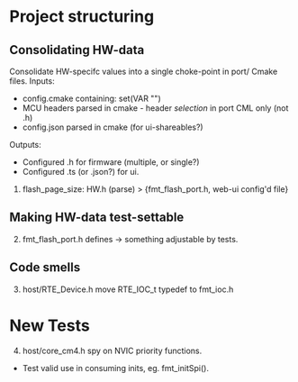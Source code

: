 # Project structuring

## Consolidating HW-data
Consolidate HW-specifc values into a single choke-point in port/ Cmake files.
Inputs: 
- config.cmake containing: set(VAR "")
- MCU headers parsed in cmake - header *selection* in port CML only (not .h)
- config.json parsed in cmake (for ui-shareables?)

Outputs: 
- Configured .h for firmware  (multiple, or single?)
- Configured .ts (or .json?) for ui.

1. flash_page_size: HW.h (parse) > {fmt_flash_port.h, web-ui config'd file}

## Making HW-data test-settable
2. fmt_flash_port.h defines -> something adjustable by tests.

## Code smells
3. host/RTE_Device.h move RTE_IOC_t typedef to fmt_ioc.h

# New Tests
4. host/core_cm4.h spy on NVIC priority functions.
  - Test valid use in consuming inits, eg. fmt_initSpi().
